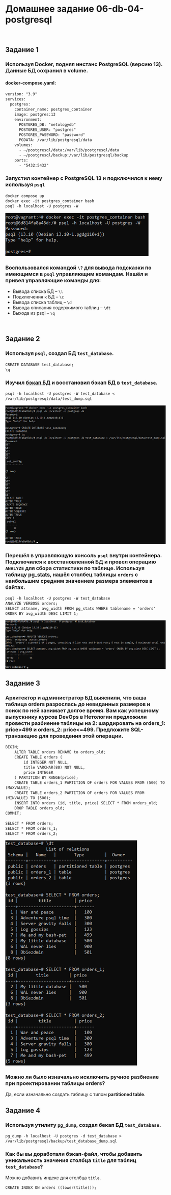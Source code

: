 # Домашнее задание 06-db-04-postgresql

<br>

## Задание 1
### Используя Docker, поднял инстанс PostgreSQL (версию 13). Данные БД сохранил в volume.

#### docker-compose.yaml:
```
version: "3.9"
services:
  postgres:
    container_name: postgres_container
    image: postgres:13
    environment:
      POSTGRES_DB: "netologydb"
      POSTGRES_USER: "postgres"
      POSTGRES_PASSWORD: "password"
      PGDATA: /var/lib/postgresql/data
    volumes:
      - ~/postgresql/data:/var/lib/postgresql/data
      - ~/postgresql/backup:/var/lib/postgresql/backup
    ports:
      - "5432:5432"
```

### Запустил контейнер с PostgreSQL 13 и подключился к нему используя `psql`
```
docker compose up
docker exec -it postgres_container bash
psql -h localhost -U postgres -W
```
![MarkDown](img/1.png)

### Воспользовался командой `\?` для вывода подсказки по имеющимся в `psql` управляющим командам. Нашёл и привел управляющие команды для:
- Вывода списка БД – `\l`
- Подключения к БД – `\c`
- Вывода списка таблиц – `\d`
- Вывода описания содержимого таблиц – `\dt`
- Выхода из psql – `\q`
<br>

## Задание 2
### Используя `psql`, создал БД `test_database`.
```
CREATE DATABASE test_database;
\q
```

### Изучил [бэкап БД](https://github.com/netology-code/virt-homeworks/tree/virt-11/06-db-04-postgresql/test_data) и восстановил бэкап БД в `test_database`.
```
psql -h localhost -U postgres -W test_database < /var/lib/postgresql/data/test_dump.sql
```
![MarkDown](img/2.png)

### Перешёл в управляющую консоль `psql` внутри контейнера. Подключился к восстановленной БД и провел операцию `ANALYZE` для сбора статистики по таблице. Используя таблицу [pg_stats](https://postgrespro.ru/docs/postgresql/12/view-pg-stats), нашёл столбец таблицы `orders` с наибольшим средним значением размера элементов в байтах.
```
psql -h localhost -U postgres -W test_database
ANALYZE VERBOSE orders;
SELECT attname, avg_width FROM pg_stats WHERE tablename = 'orders' ORDER BY avg_width DESC LIMIT 1;
```
![MarkDown](img/3.png)
<br>

## Задание 3
### Архитектор и администратор БД выяснили, что ваша таблица orders разрослась до невиданных размеров и поиск по ней занимает долгое время. Вам как успешному выпускнику курсов DevOps в Нетологии предложили провести разбиение таблицы на 2: шардировать на orders_1: price>499 и orders_2: price<=499. Предложите SQL-транзакцию для проведения этой операции.
```
BEGIN;
    ALTER TABLE orders RENAME to orders_old;
	CREATE TABLE orders (
		id INTEGER NOT NULL,
		title VARCHAR(80) NOT NULL,
		price INTEGER
	) PARTITION BY RANGE(price);
	CREATE TABLE orders_1 PARTITION OF orders FOR VALUES FROM (500) TO (MAXVALUE);
	CREATE TABLE orders_2 PARTITION OF orders FOR VALUES FROM (MINVALUE) TO (500);
	INSERT INTO orders (id, title, price) SELECT * FROM orders_old;
	DROP TABLE orders_old;
COMMIT;

SELECT * FROM orders;
SELECT * FROM orders_1;
SELECT * FROM orders_2;
```
![MarkDown](img/4.png)

### Можно ли было изначально исключить ручное разбиение при проектировании таблицы orders?
Да, если изначально создать таблицу с типом **partitioned table**.
<br>

## Задание 4
### Используя утилиту `pg_dump`, создал бекап БД `test_database`.
```
pg_dump -h localhost -U postgres -d test_database > /var/lib/postgresql/backup/test_database_dump.sql
```

### Как бы вы доработали бэкап-файл, чтобы добавить уникальность значения столбца `title` для таблиц `test_database`?
Можно добавить индекс для столбца `title`.
```
CREATE INDEX ON orders ((lower(title)));
```
<br>
